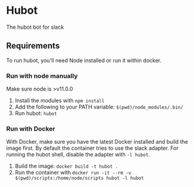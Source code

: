 # Hubot
The hubot bot for slack

## Requirements
To run hubot, you'll need Node installed or run it within docker.

### Run with node manually
Make sure node is >v11.0.0

1. Install the modules with `npm install`
1. Add the following to your PATH variable: `$(pwd)/node_modules/.bin/`
1. Run hubot: `hubot`

### Run with Docker
With Docker, make sure you have the latest Docker installed and build the image first. By default the container tries to use the slack adapter. For running the hubot shell, disable the adapter with `-l hubot`. 

1. Build the image: `docker build -t hubot .`
1. Run the container with `docker run -it --rm -v $(pwd)/scripts:/home/node/scripts hubot -l hubot`
